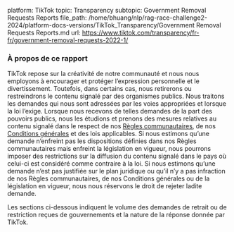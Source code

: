 platform: TikTok
topic: Transparency
subtopic: Government Removal Requests Reports
file_path: /home/bhuang/nlp/rag-race-challenge2-2024/platform-docs-versions/TikTok_Transparency/Government Removal Requests Reports.md
url: https://www.tiktok.com/transparency/fr-fr/government-removal-requests-2022-1/


### **À propos de ce rapport**

TikTok repose sur la créativité de notre communauté et nous nous employons à encourager et protéger l’expression personnelle et le divertissement. Toutefois, dans certains cas, nous retirerons ou restreindrons le contenu signalé par des organismes publics. Nous traitons les demandes qui nous sont adressées par les voies appropriées et lorsque la loi l’exige. Lorsque nous recevons de telles demandes de la part des pouvoirs publics, nous les étudions et prenons des mesures relatives au contenu signalé dans le respect de nos [Règles communautaires](https://www.tiktok.com/community-guidelines), de nos [Conditions générales](https://www.tiktok.com/legal/terms-of-service) et des lois applicables. Si nous estimons qu’une demande n’enfreint pas les dispositions définies dans nos Règles communautaires mais enfreint la législation en vigueur, nous pourrons imposer des restrictions sur la diffusion du contenu signalé dans le pays où celui-ci est considéré comme contraire à la loi. Si nous estimons qu’une demande n’est pas justifiée sur le plan juridique ou qu’il n’y a pas infraction de nos Règles communautaires, de nos Conditions générales ou de la législation en vigueur, nous nous réservons le droit de rejeter ladite demande.

Les sections ci-dessous indiquent le volume des demandes de retrait ou de restriction reçues de gouvernements et la nature de la réponse donnée par TikTok.